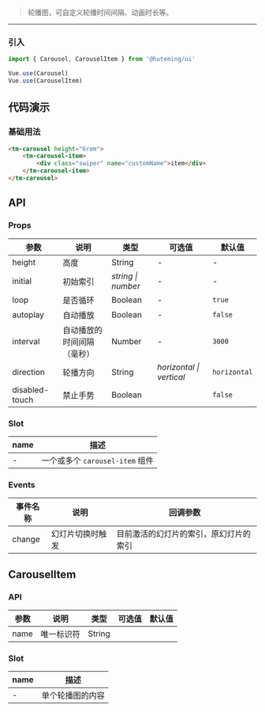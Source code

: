 > 轮播图，可自定义轮播时间间隔、动画时长等。

-------------

### 引入

```javascript
import { Carousel, CarouselItem } from '@huteming/ui'

Vue.use(Carousel)
Vue.use(CarouselItem)
```

## 代码演示

### 基础用法

```html
<tm-carousel height="6rem">
    <tm-carousel-item>
        <div class="swiper" name="customName">item</div>
    </tm-carousel-item>
</tm-carousel>
```

## API

### Props

| 参数 | 说明 | 类型 | 可选值 | 默认值 |
|------|-------|---------|-------|--------|
| height | 高度 | String | - | - |
| initial | 初始索引 | *string \| number* | - | - |
| loop | 是否循环 | Boolean | - | `true` |
| autoplay | 自动播放 | Boolean | - | `false` |
| interval | 自动播放的时间间隔（毫秒） | Number | - | `3000` |
| direction | 轮播方向 | String | *horizontal \| vertical* | `horizontal` |
| disabled-touch | 禁止手势 | Boolean | | `false` |

### Slot

| name | 描述 |
|------|--------|
| - | 一个或多个 `carousel-item` 组件 |

### Events

| 事件名称 | 说明 | 回调参数 |
|---------|----------|-------------|
| change | 幻灯片切换时触发 | 目前激活的幻灯片的索引，原幻灯片的索引 |

## CarouselItem

### API

| 参数 | 说明 | 类型 | 可选值 | 默认值 |
|------|-------|---------|-------|--------|
| name | 唯一标识符 | String | | |

### Slot

| name | 描述 |
|------|--------|
| - | 单个轮播图的内容 |
